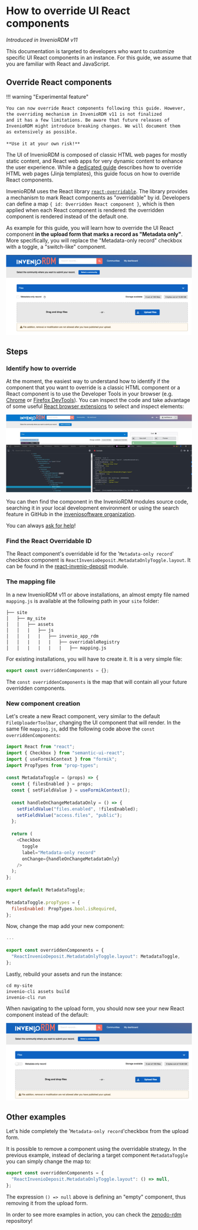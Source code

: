 # How to override UI React components

*Introduced in InvenioRDM v11*

This documentation is targeted to developers who want to customize specific UI React components in an instance.
For this guide, we assume that you are familiar with React and JavaScript.

## Override React components

!!! warning "Experimental feature"

    You can now override React components following this guide. However, the overriding mechanism in InvenioRDM v11 is not finalized
    and it has a few limitations. Be aware that future releases of InvenioRDM might introduce breaking changes. We will document them
    as extensively as possible.

    **Use it at your own risk!**

The UI of InvenioRDM is composed of classic HTML web pages for mostly static content, and React web apps for very dynamic content to enhance the user experience.
While a [dedicated guide](../../customize/look-and-feel/templates.md) describes how to override HTML web pages (Jinja templates), this guide focus on how to override React components.

InvenioRDM uses the React library [`react-overridable`](https://github.com/indico/react-overridable). The library provides a mechanism to mark React components as "overridable" by id.
Developers can define a map `{ id: Overridden React component }`, which is then applied when each React component is rendered: the overridden component is rendered instead of the default one.

As example for this guide, you will learn how to override the UI React component **in the upload form that marks a record as "Metadata only"**. More specifically, you will replace the "Metadata-only record" checkbox with a toggle, a "switch-like" component.

![Metadata-only record checkbox](./img/metadata_only_checkbox.png)

## Steps

### Identify how to override

At the moment, the easiest way to understand how to identify if the component that you want to override is a classic HTML component or a React component is to use the Developer Tools in your browser (e.g. [Chrome](https://developer.chrome.com/docs/devtools/) or [Firefox DevTools](https://firefox-source-docs.mozilla.org/devtools-user/)). You can inspect the code and take advantage of some useful [React browser extensions](https://beta.reactjs.org/learn/react-developer-tools) to select and inspect elements:

![React browser extension example](./img/react_browser_extension_example.png)

You can then find the component in the InvenioRDM modules source code, searching it in your local development environment or using the search feature in GitHub in the [inveniosoftware organization](https://github.com/search?q=org%3Ainveniosoftware+FileUploaderToolbar&type=code).

You can always [ask for help](../../develop/getting-started/help.md)!

### Find the React Overridable ID

The React component's overridable id for the '`Metadata-only record`' checkbox component is `ReactInvenioDeposit.MetadataOnlyToggle.layout`. It can be found in the [react-invenio-deposit](https://github.com/inveniosoftware/react-invenio-deposit/blob/057d4bfe7ae73012f7ea55acfdde78981282ca7b/src/lib/components/FileUploader/FileUploaderToolbar.js#L39) module.

### The mapping file

In a new InvenioRDM v11 or above installations, an almost empty file named `mapping.js` is available at the following path in your `site` folder:

```terminal
├── site
│   ├── my_site
│   │   ├── assets
│   │   |   ├── js
│   │   |   |   ├── invenio_app_rdm
│   │   |   |   |   ├── overridableRegistry
│   │   |   |   |   |   ├── mapping.js
```

For existing installations, you will have to create it. It is a very simple file:

```javascript
export const overriddenComponents = {};
```

The `const overriddenComponents` is the map that will contain all your future overridden components.

### New component creation

Let's create a new React component, very similar to the default `FileUploaderToolbar`, changing the UI component that will render. In the same file `mapping.js`, add the following code above the `const overriddenComponents`:

  ```javascript
  import React from "react";
  import { Checkbox } from "semantic-ui-react";
  import { useFormikContext } from "formik";
  import PropTypes from "prop-types";

  const MetadataToggle = (props) => {
    const { filesEnabled } = props;
    const { setFieldValue } = useFormikContext();

    const handleOnChangeMetadataOnly = () => {
      setFieldValue("files.enabled", !filesEnabled);
      setFieldValue("access.files", "public");
    };

    return (
      <Checkbox
        toggle
        label="Metadata-only record"
        onChange={handleOnChangeMetadataOnly}
      />
    );
  };

  export default MetadataToggle;

  MetadataToggle.propTypes = {
    filesEnabled: PropTypes.bool.isRequired,
  };
```

Now, change the map add your new component:

```javascript
...

export const overriddenComponents = {
  "ReactInvenioDeposit.MetadataOnlyToggle.layout": MetadataToggle,
};
```

Lastly, rebuild your assets and run the instance:

```terminal
cd my-site
invenio-cli assets build
invenio-cli run
```

When navigating to the upload form, you should now see your new React component instead of the default:

!["`Metadata-only record`" toggle](./img/metadata_only_toggle.png)

## Other examples

Let's hide completely the '`Metadata-only record`'checkbox from the upload form.

It is possible to remove a component using the overridable strategy. In the previous example, instead of declaring a target component `MetadataToggle` you can simply change the map to:

```javascript
export const overriddenComponents = {
  "ReactInvenioDeposit.MetadataOnlyToggle.layout": () => null,
};
```

The expression `() => null` above is defining an "empty" component, thus removing it from the upload form.

In order to see more examples in action, you can check the [zenodo-rdm](https://github.com/zenodo/zenodo-rdm) repository!
